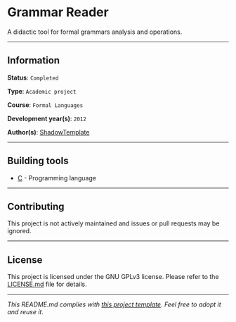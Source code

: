 # Grammar Reader

A didactic tool for formal grammars analysis and operations.

---
## Information

**Status**: `Completed`

**Type**: `Academic project`

**Course**: `Formal Languages`

**Development year(s)**: `2012`

**Author(s)**: [ShadowTemplate](https://github.com/ShadowTemplate)

---
## Building tools

* [C](https://www.iso.org/standard/29237.html) - Programming language

---
## Contributing

This project is not actively maintained and issues or pull requests may be 
ignored.

---
## License

This project is licensed under the GNU GPLv3 license.
Please refer to the [LICENSE.md](LICENSE.md) file for details.

---
*This README.md complies with [this project template](
https://github.com/ShadowTemplate/project-template). Feel free to adopt it
and reuse it.*
